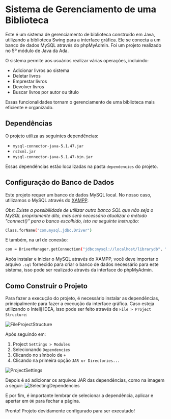 # Sistema de Gerenciamento de uma Biblioteca

Este é um sistema de gerenciamento de biblioteca construído em Java, utilizando a biblioteca Swing para a interface gráfica. Ele se conecta a um banco de dados MySQL através do phpMyAdmin.
Foi um projeto realizado no 5º módulo de Java da Ada.

O sistema permite aos usuários realizar várias operações, incluindo:

- Adicionar livros ao sistema
- Deletar livros
- Emprestar livros
- Devolver livros
- Buscar livros por autor ou título

Essas funcionalidades tornam o gerenciamento de uma biblioteca mais eficiente e organizado.

## Dependências

O projeto utiliza as seguintes dependências:

- `mysql-connector-java-5.1.47.jar`
- `rs2xml.jar`
- `mysql-connector-java-5.1.47-bin.jar`

Essas dependências estão localizadas na pasta `dependencies` do projeto.

## Configuração do Banco de Dados

Este projeto requer um banco de dados MySQL local. No nosso caso, utilizamos o MySQL através do [XAMPP](https://www.apachefriends.org/pt_br/download.html).

_Obs: Existe a possibilidade de utilizar outro banco SQL que não seja o MySQL propriamente dito, mas será necessário atualizar o método "connect()" para o banco escolhido, isto na seguinte instrução:_
```bash
Class.forName("com.mysql.jdbc.Driver")
```
E também, na url de conexão:
```bash
con = DriverManager.getConnection("jdbc:mysql://localhost/librarydb", "root", "");
```


Após instalar e iniciar o MySQL através do XAMPP, você deve importar o arquivo `.sql` fornecido para criar o banco de dados necessário para este sistema, isso pode ser realizado através da interface do phpMyAdmin.

## Como Construir o Projeto

Para fazer a execução do projeto, é necessário instalar as dependências, principalmente para fazer a execução da interface gráfica. Caso esteja utilizando o Intelij IDEA, isso pode ser feito através de `File > Project Structure`:

![FileProjectStructure](https://github.com/GestaoBiblioteca/gestao-biblioteca/assets/151157576/db9e5df9-2ebe-41a3-99eb-9215ca2e72b0)


Após seguindo em:
1. Project `Settings > Modules`
2. Selecionando `Dependencies`
3. Clicando no símbolo de `+`
4. Clicando na primeira opção `JAR or Directories...`


![ProjectSettings](https://github.com/GestaoBiblioteca/gestao-biblioteca/assets/151157576/6295ec69-c4a0-4a5a-bfb1-1dca24a8cc06)

Depois é só adicionar os arquivos JAR das dependências, como na imagem a seguir:
![SelectingDependencies](https://github.com/GestaoBiblioteca/gestao-biblioteca/assets/151157576/fce53f49-4662-4d98-ac10-7f07442dae48)

E por fim, é importante lembrar de selecionar a dependência, aplicar e apertar em `OK` para fechar a página.

Pronto! Projeto devidamente configurado para ser executado!


